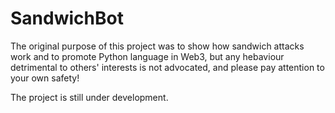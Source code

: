 # SandwichBot
The original purpose of this project was to show how sandwich attacks work and to promote Python language in Web3, but any hebaviour detrimental to others' interests is not advocated, and please pay attention to your own safety!

The project is still under development.